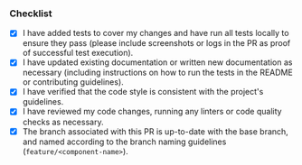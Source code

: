 ### Checklist

- [X] I have added tests to cover my changes and have run all tests locally to ensure they pass (please include screenshots or logs in the PR as proof of successful test execution).
- [X] I have updated existing documentation or written new documentation as necessary (including instructions on how to run the tests in the README or contributing guidelines).
- [X] I have verified that the code style is consistent with the project's guidelines.
- [X] I have reviewed my code changes, running any linters or code quality checks as necessary.
- [X] The branch associated with this PR is up-to-date with the base branch, and named according to the branch naming guidelines (`feature/<component-name>`).
